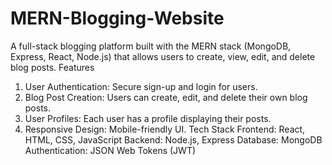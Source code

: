 # MERN-Blogging-Website
A full-stack blogging platform built with the MERN stack (MongoDB, Express, React, Node.js) that allows users to create, view, edit, and delete blog posts.
Features
1. User Authentication: Secure sign-up and login for users.
2. Blog Post Creation: Users can create, edit, and delete their own blog posts.
3. User Profiles: Each user has a profile displaying their posts.
4. Responsive Design: Mobile-friendly UI.
Tech Stack
Frontend: React, HTML, CSS, JavaScript
Backend: Node.js, Express
Database: MongoDB
Authentication: JSON Web Tokens (JWT)
